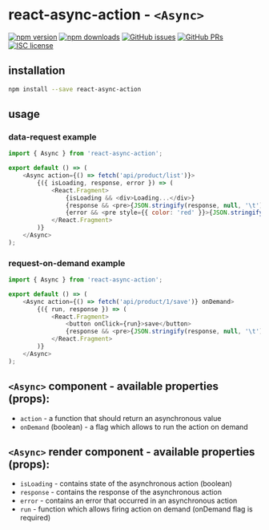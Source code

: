 # react-async-action - `<Async>`

[![npm version](https://img.shields.io/npm/v/react-async-action.svg)](https://www.npmjs.com/package/react-async-action)
[![npm downloads](https://img.shields.io/npm/dm/react-async-action.svg)](https://www.npmjs.com/package/react-async-action)
[![GitHub issues](https://img.shields.io/github/issues/rootsher/react-async-action.svg)](https://github.com/ghengeveld/react-async/issues)
[![GitHub PRs](https://img.shields.io/github/issues-pr/rootsher/react-async-action.svg)](https://github.com/ghengeveld/react-async/pulls)
[![ISC license](https://img.shields.io/npm/l/react-async.svg)](https://opensource.org/licenses/ISC)

## installation

```bash
npm install --save react-async-action
```

## usage

### data-request example

```js
import { Async } from 'react-async-action';

export default () => (
    <Async action={() => fetch('api/product/list')}>
        {({ isLoading, response, error }) => (
            <React.Fragment>
                {isLoading && <div>Loading...</div>}
                {response && <pre>{JSON.stringify(response, null, '\t')}</pre>}
                {error && <pre style={{ color: 'red' }}>{JSON.stringify(error, null, '\t')}</pre>}
            </React.Fragment>
        )}
    </Async>
);
```

### request-on-demand example

```js
import { Async } from 'react-async-action';

export default () => (
    <Async action={() => fetch('api/product/1/save')} onDemand>
        {({ run, response }) => (
            <React.Fragment>
                <button onClick={run}>save</button>
                {response && <pre>{JSON.stringify(response, null, '\t')}</pre>}
            </React.Fragment>
        )}
    </Async>
);
```

## `<Async>` component - available properties (props):

* `action` - a function that should return an asynchronous value
* `onDemand` (boolean) - a flag which allows to run the action on demand

## `<Async>` render component - available properties (props):

* `isLoading` - contains state of the asynchronous action (boolean)
* `response` - contains the response of the asynchronous action
* `error` - contains an error that occurred in an asynchronous action
* `run` - function which allows firing action on demand (onDemand flag is required)
